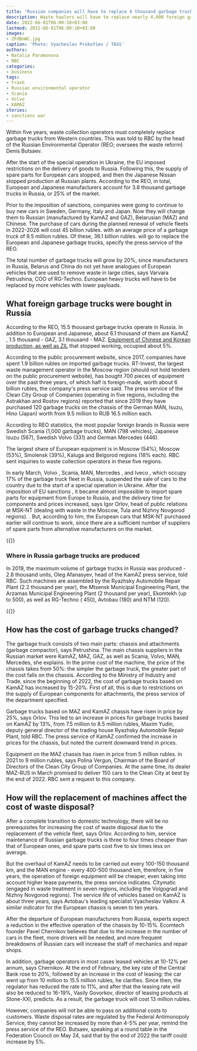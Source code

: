 ```yaml
---
title: "Russian companies will have to replace 4 thousand garbage trucks due to sanctions"
description: Waste haulers will have to replace nearly 4,000 foreign garbage trucks. Over five years, this will require ₽36.1 billion, estimated in the REO. The supply of such machines and spare parts for them ceased due to sanctions and the departure of a number of companies
date: 2022-06-01T06:00:10+03:00
lastmod: 2022-06-01T06:00:10+03:00
images:
- ZFdBnWC.jpg
caption: 'Photo: Vyacheslav Prokofiev / TASS'
authors:
- Natalia Paramonova
- RBC
categories:
- business
tags:
- trash
- Russian environmental operator
- Scania
- Volvo
- KAMAZ
stories:
- sanctions war
---
```


Within five years, waste collection operators must completely replace garbage trucks from Western countries. This was told to RBC by the head of the Russian Environmental Operator (REO; oversees the waste reform) Denis Butsaev.

After the start of the special operation in Ukraine, the EU imposed restrictions on the delivery of goods to Russia. Following this, the supply of spare parts for European cars stopped, and then the Japanese Nissan stopped production at Russian plants. According to the REO, in total, European and Japanese manufacturers account for 3.8 thousand garbage trucks in Russia, or 25% of the market.

Prior to the imposition of sanctions, companies were going to continue to buy new cars in Sweden, Germany, Italy and Japan. Now they will change them to Russian (manufactured by KamAZ and GAZ), Belarusian (MAZ) and Chinese. The purchase of cars during the planned renewal of vehicle fleets in 2022-2026 will cost 45 billion rubles. with an average price of a garbage truck of 9.5 million rubles. Of these, 36.1 billion rubles. will go to replace the European and Japanese garbage trucks, specify the press service of the REO.

The total number of garbage trucks will grow by 20%, since manufacturers in Russia, Belarus and China do not yet have analogues of European vehicles that are used to remove waste in large cities, says Varvara Petrushina, COO of RG-Techno. European heavy trucks will have to be replaced by more vehicles with lower payloads.

## What foreign garbage trucks were bought in Russia

According to the REO, 15.5 thousand garbage trucks operate in Russia. In addition to European and Japanese, about 6.1 thousand of them are KamAZ , 1.5 thousand - GAZ, 3.1 thousand - MAZ. [Equipment of Chinese and Korean production, as well as ZIL](https://www.kommersant.ru/doc/99632?) that stopped working, occupied about 5%.

According to the public procurement website, since 2017, companies have spent 1.9 billion rubles on imported garbage trucks. RT-Invest, the largest waste management operator in the Moscow region (should not hold tenders on the public procurement website), has bought 700 pieces of equipment over the past three years, of which half is foreign-made, worth about 6 billion rubles, the company's press service said. The press service of the Clean City Group of Companies (operating in five regions, including the Astrakhan and Rostov regions) reported that since 2019 they have purchased 120 garbage trucks on the chassis of the German MAN, Isuzu, Hino (Japan) worth from 9.5 million to RUB 16.5 million each.

According to REO statistics, the most popular foreign brands in Russia were Swedish Scania (1,000 garbage trucks), MAN (798 vehicles), Japanese Isuzu (567), Swedish Volvo (331) and German Mercedes (446).

The largest share of European equipment is in Moscow (54%), Moscow (53%), Smolensk (39%), Kaluga and Belgorod regions (18% each). RBC sent inquiries to waste collection operators in these five regions.

In early March, Volvo , Scania, MAN, Mercedes , and Iveco , which occupy 17% of the garbage truck fleet in Russia, suspended the sale of cars to the country due to the start of a special operation in Ukraine. After the imposition of EU sanctions , it became almost impossible to import spare parts for equipment from Europe to Russia, and the delivery time for components and prices increased, says Igor Orlov, head of public relations at MSK-NT (dealing with waste in the Moscow, Tula and Nizhny Novgorod regions). . But, according to him, the European cars that MSK-NT purchased earlier will continue to work, since there are a sufficient number of suppliers of spare parts from alternative manufacturers on the market.

{{<info>}}

### Where in Russia garbage trucks are produced

In 2019, the maximum volume of garbage trucks in Russia was produced - 2.8 thousand units, Oleg Afanasyev, head of the KamAZ press service, told RBC. Such machines are assembled by the Ryazhsky Automobile Repair Plant (2.2 thousand per year), the Mtsensk Municipal Engineering Plant, the Arzamas Municipal Engineering Plant (2 thousand per year), Ekomtekh (up to 500), as well as RG-Techno ( 450), Avtobau (180) and NTM (120).

{{</info>}}

## How has the cost of garbage trucks changed?

The garbage truck consists of two main parts: chassis and attachments (garbage compactor), says Petrushina. The main chassis suppliers in the Russian market were KamAZ, MAZ, GAZ, as well as Scania, Volvo, MAN, Mercedes, she explains. In the prime cost of the machine, the price of the chassis takes from 50%: the simpler the garbage truck, the greater part of the cost falls on the chassis. According to the Ministry of Industry and Trade, since the beginning of 2022, the cost of garbage trucks based on KamAZ has increased by 15-20%. First of all, this is due to restrictions on the supply of European components for attachments, the press service of the department specified.

Garbage trucks based on MAZ and KamAZ chassis have risen in price by 25%, says Orlov. This led to an increase in prices for garbage trucks based on KamAZ by 13%, from 7.5 million to 8.5 million rubles, Maxim Yudin, deputy general director of the trading house Ryazhsky Automobile Repair Plant, told RBC. The press service of KamAZ confirmed the increase in prices for the chassis, but noted the current downward trend in prices.

Equipment on the MAZ chassis has risen in price from 5 million rubles. in 2021 to 9 million rubles, says Polina Vergun, Chairman of the Board of Directors of the Clean City Group of Companies. At the same time, its dealer MAZ-RUS in March promised to deliver 150 cars to the Clean City at best by the end of 2022. RBC sent a request to this company.

## How will the replacement of machines affect the cost of waste disposal?

After a complete transition to domestic technology, there will be no prerequisites for increasing the cost of waste disposal due to the replacement of the vehicle fleet, says Orlov. According to him, service maintenance of Russian garbage trucks is three to four times cheaper than that of European ones, and spare parts cost five to six times less on average.

But the overhaul of KamAZ needs to be carried out every 100-150 thousand km, and the MAN engine - every 400-500 thousand km, therefore, in five years, the operation of foreign equipment will be cheaper, even taking into account higher lease payments, the press service indicates. Citymatic (engaged in waste treatment in seven regions, including the Volgograd and Nizhny Novgorod regions). The service life of vehicles based on KamAZ is about three years, says Avtobau's leading specialist Vyacheslav Valkov. A similar indicator for the European chassis is seven to ten years.

After the departure of European manufacturers from Russia, experts expect a reduction in the effective operation of the chassis by 10-15%. Ecomtech founder Pavel Chernikov believes that due to the increase in the number of cars in the fleet, more drivers will be needed, and more frequent breakdowns of Russian cars will increase the staff of mechanics and repair shops.

In addition, garbage operators in most cases leased vehicles at 10-12% per annum, says Chernikov. At the end of February, the key rate of the Central Bank rose to 20%, followed by an increase in the cost of leasing: the car went up from 10 million to 15.5 million rubles, he clarifies. Since then, the regulator has reduced the rate to 11%, and after that the leasing rate will also be reduced to 16-19%, Vasily Govorkov, director of leasing products at Stone-XXI, predicts. As a result, the garbage truck will cost 13 million rubles.

However, companies will not be able to pass on additional costs to customers. Waste disposal rates are regulated by the Federal Antimonopoly Service, they cannot be increased by more than 4-5% per year, remind the press service of the REO. Butsaev, speaking at a round table in the Federation Council on May 24, said that by the end of 2022 the tariff could increase by 5%.

